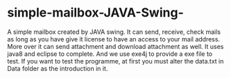 # simple-mailbox-JAVA-Swing-
A simple mailbox created by JAVA swing. It can send, receive, check mails as long as you have give it license to have an access to your mail address. More over it can send attachment and download attachment as well. It uses java8 and eclipse to complete. And we use exe4j to provide a exe file to test.
If you want to test the programme, at first you must alter the data.txt in Data folder as the introduction in it.
